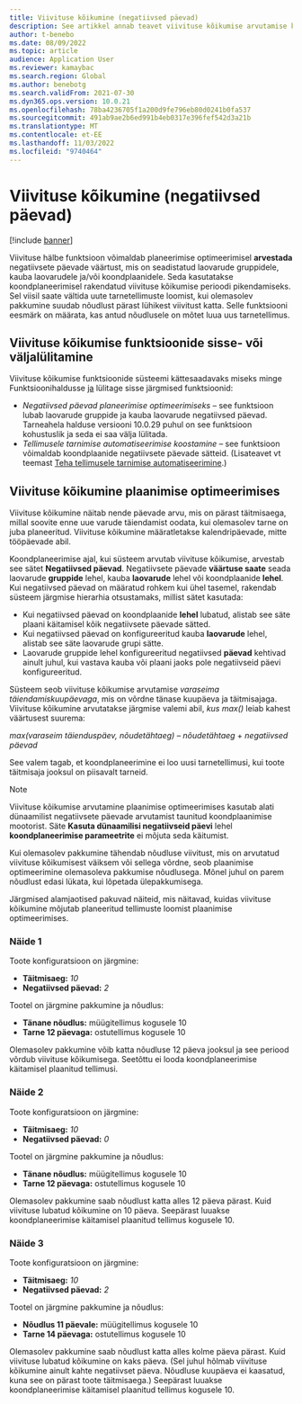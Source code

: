 ```yaml
---
title: Viivituse kõikumine (negatiivsed päevad)
description: See artikkel annab teavet viivituse kõikumise arvutamise kohta ja selle kohta, kuidas see mõjutab plaanitud tellimuse loomist plaanimise optimeerimises.
author: t-benebo
ms.date: 08/09/2022
ms.topic: article
audience: Application User
ms.reviewer: kamaybac
ms.search.region: Global
ms.author: benebotg
ms.search.validFrom: 2021-07-30
ms.dyn365.ops.version: 10.0.21
ms.openlocfilehash: 78ba4236705f1a200d9fe796eb80d0241b0fa537
ms.sourcegitcommit: 491ab9ae2b6ed991b4eb0317e396fef542d3a21b
ms.translationtype: MT
ms.contentlocale: et-EE
ms.lasthandoff: 11/03/2022
ms.locfileid: "9740464"
---
```

# <a name="delay-tolerance-negative-days"></a>Viivituse kõikumine (negatiivsed päevad)
<!-- KFM: Split topic into PO and classic -->

[!include [banner](../../includes/banner.md)]

Viivituse hälbe funktsioon võimaldab planeerimise optimeerimisel **arvestada** negatiivsete päevade väärtust, mis on seadistatud laovarude gruppidele, kauba laovarudele ja/või koondplaanidele. Seda kasutatakse koondplaneerimisel rakendatud viivituse kõikumise perioodi pikendamiseks. Sel viisil saate vältida uute tarnetellimuste loomist, kui olemasolev pakkumine suudab nõudlust pärast lühikest viivitust katta. Selle funktsiooni eesmärk on määrata, kas antud nõudlusele on mõtet luua uus tarnetellimus.

## <a name="turn-delay-tolerance-features-on-or-off"></a>Viivituse kõikumise funktsioonide sisse- või väljalülitamine

Viivituse kõikumise funktsioonide süsteemi kättesaadavaks miseks minge Funktsioonihaldusse [ja](../../../fin-ops-core/fin-ops/get-started/feature-management/feature-management-overview.md) lülitage sisse järgmised funktsioonid:

- *Negatiivsed päevad planeerimise optimeerimiseks* – see funktsioon lubab laovarude gruppide ja kauba laovarude negatiivsed päevad. Tarneahela halduse versiooni 10.0.29 puhul on see funktsioon kohustuslik ja seda ei saa välja lülitada.
- *Tellimusele tarnimise automatiseerimise koostamine* – see funktsioon võimaldab koondplaanide negatiivsete päevade sätteid. (Lisateavet vt teemast [Teha tellimusele tarnimise automatiseerimine](../make-to-order-supply-automation.md).)

## <a name="delay-tolerance-in-planning-optimization"></a>Viivituse kõikumine plaanimise optimeerimises

Viivituse kõikumine näitab nende päevade arvu, mis on pärast täitmisaega, millal soovite enne uue varude täiendamist oodata, kui olemasolev tarne on juba planeeritud. Viivituse kõikumine määratletakse kalendripäevade, mitte tööpäevade abil.

Koondplaneerimise ajal, kui süsteem arvutab viivituse kõikumise, arvestab see sätet **Negatiivsed päevad**. Negatiivsete päevade **väärtuse saate** seada laovarude **gruppide** lehel, kauba **laovarude** lehel või koondplaanide **lehel**. Kui negatiivsed päevad on määratud rohkem kui ühel tasemel, rakendab süsteem järgmise hierarhia otsustamaks, millist sätet kasutada:

- Kui negatiivsed päevad on koondplaanide **lehel** lubatud, alistab see säte plaani käitamisel kõik negatiivsete päevade sätted.
- Kui negatiivsed päevad on konfigureeritud kauba **laovarude** lehel, alistab see säte laovarude grupi sätte.
- Laovarude gruppide lehel konfigureeritud negatiivsed **päevad** kehtivad ainult juhul, kui vastava kauba või plaani jaoks pole negatiivseid päevi konfigureeritud.

Süsteem seob viivituse kõikumise arvutamise *varaseima täiendamiskuupäevaga*, mis on võrdne tänase kuupäeva ja täitmisajaga. Viivituse kõikumine arvutatakse järgmise valemi abil, *kus max()* leiab kahest väärtusest suurema:

*max(varaseim täienduspäev, nõudetähtaeg)* – *nõudetähtaeg* + *negatiivsed päevad*

See valem tagab, et koondplaneerimine ei loo uusi tarnetellimusi, kui toote täitmisaja jooksul on piisavalt tarneid.

> [!NOTE]
> Viivituse kõikumise arvutamine plaanimise optimeerimises kasutab alati dünaamilist negatiivsete päevade arvutamist taunitud koondplaanimise mootorist. Säte **Kasuta dünaamilisi negatiivseid päevi** lehel **koondplaneerimise parameetrite** ei mõjuta seda käitumist.

Kui olemasolev pakkumine tähendab nõudluse viivitust, mis on arvutatud viivituse kõikumisest väiksem või sellega võrdne, seob plaanimise optimeerimine olemasoleva pakkumise nõudlusega. Mõnel juhul on parem nõudlust edasi lükata, kui lõpetada ülepakkumisega.

Järgmised alamjaotised pakuvad näiteid, mis näitavad, kuidas viivituse kõikumine mõjutab planeeritud tellimuste loomist plaanimise optimeerimises.

### <a name="example-1"></a>Näide 1

Toote konfiguratsioon on järgmine:

- **Täitmisaeg:** *10*
- **Negatiivsed päevad:** *2*

Tootel on järgmine pakkumine ja nõudlus:

- **Tänane nõudlus:** müügitellimus kogusele 10
- **Tarne 12 päevaga:** ostutellimus kogusele 10

Olemasolev pakkumine võib katta nõudluse 12 päeva jooksul ja see periood võrdub viivituse kõikumisega. Seetõttu ei looda koondplaneerimise käitamisel plaanitud tellimusi.

### <a name="example-2"></a>Näide 2

Toote konfiguratsioon on järgmine:

- **Täitmisaeg:** *10*
- **Negatiivsed päevad:** *0*

Tootel on järgmine pakkumine ja nõudlus:

- **Tänane nõudlus:** müügitellimus kogusele 10
- **Tarne 12 päevaga:** ostutellimus kogusele 10

Olemasolev pakkumine saab nõudlust katta alles 12 päeva pärast. Kuid viivituse lubatud kõikumine on 10 päeva. Seepärast luuakse koondplaneerimise käitamisel plaanitud tellimus kogusele 10.

### <a name="example-3"></a>Näide 3

Toote konfiguratsioon on järgmine:

- **Täitmisaeg:** *10*
- **Negatiivsed päevad:** *2*

Tootel on järgmine pakkumine ja nõudlus:

- **Nõudlus 11 päevale:** müügitellimus kogusele 10
- **Tarne 14 päevaga:** ostutellimus kogusele 10

Olemasolev pakkumine saab nõudlust katta alles kolme päeva pärast. Kuid viivituse lubatud kõikumine on kaks päeva. (Sel juhul hõlmab viivituse kõikumine ainult kahte negatiivset päeva. Nõudluse kuupäeva ei kaasatud, kuna see on pärast toote täitmisaega.) Seepärast luuakse koondplaneerimise käitamisel plaanitud tellimus kogusele 10.
